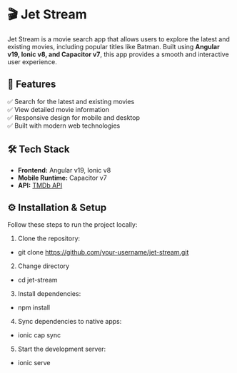 # 🎬 Jet Stream

Jet Stream is a movie search app that allows users to explore the latest and existing movies, including popular titles like Batman. Built using **Angular v19, Ionic v8, and Capacitor v7**, this app provides a smooth and interactive user experience.

## 🚀 Features
✅ Search for the latest and existing movies  
✅ View detailed movie information  
✅ Responsive design for mobile and desktop  
✅ Built with modern web technologies  

## 🛠 Tech Stack
- **Frontend:** Angular v19, Ionic v8  
- **Mobile Runtime:** Capacitor v7  
- **API:** [TMDb API](https://www.themoviedb.org/)

## ⚙️ Installation & Setup

Follow these steps to run the project locally:

1. Clone the repository:
- git clone https://github.com/your-username/jet-stream.git
2. Change directory
- cd jet-stream
3. Install dependencies:
- npm install
4. Sync dependencies to native apps:
- ionic cap sync
5. Start the development server:
- ionic serve
